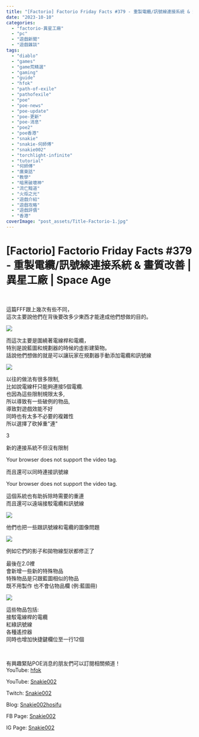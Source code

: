 ```yaml
---
title: "[Factorio] Factorio Friday Facts #379 - 重製電纜/訊號線連接系統 & 畫質改善 | 異星工廠 | Space Age"
date: "2023-10-10"
categories: 
  - "factorio-異星工廠"
  - "pc"
  - "遊戲新聞"
  - "遊戲雜談"
tags: 
  - "diablo"
  - "games"
  - "game荒精選"
  - "gaming"
  - "guide"
  - "hfok"
  - "path-of-exile"
  - "pathofexile"
  - "poe"
  - "poe-news"
  - "poe-update"
  - "poe-更新"
  - "poe-消息"
  - "poe2"
  - "poe香港"
  - "snakie"
  - "snakie-何師傅"
  - "snakie002"
  - "torchlight-infinite"
  - "tutorial"
  - "何師傅"
  - "廣東話"
  - "教學"
  - "暗黑破壞神"
  - "流亡黯道"
  - "火炬之光"
  - "遊戲介紹"
  - "遊戲攻略"
  - "遊戲評價"
  - "香港"
coverImage: "post_assets/Title-Factorio-1.jpg"
---
```


# \[Factorio\] Factorio Friday Facts #379 - 重製電纜/訊號線連接系統 & 畫質改善 | 異星工廠 | Space Age

  
   

  
這篇FFF跟上幾次有些不同，  
這次主要說他們在背後要改多少東西才能達成他們想做的目的。  

  
![](post_assets/1-3.png)  

  
而這次主要是圍繞著電線桿和電纜，  
特別是說藍圖和規劃器的時候的虛影建築物。  
話說他們想做的就是可以讓玩家在規劃器手動添加電纜和訊號線  

  
![](post_assets/2-4-300x280.png)  

  
以往的做法有很多限制,  
比如說電線杆只能夠連接5個電纜.  
也因為這些限制規限太多,  
所以導致有一些破例的物品,  
導致對遊戲效能不好  
同時也有太多不必要的複雜性  
所以選擇了砍掉重"連"  

  
3  

  
新的連接系統不但沒有限制  

  
  
  
Your browser does not support the video tag.  
  

  
而且還可以同時連接訊號線  

  
  
  
Your browser does not support the video tag.  
  

  
這個系統也有助拆除時需要的重連  
而且還可以遠端接駁電纜和訊號線  

  
![](post_assets/4-1-1.png)  

  
他們也把一些跟訊號線和電纜的圖像問題  

  
![](post_assets/4-2.png)  

  
例如它們的影子和拋物線型狀都修正了  

  
最後在2.0裡  
會新增一些新的特殊物品  
特殊物品是只跟藍圖相似的物品  
既不用製作 也不會佔物品欄 (例:藍圖冊)  

  
![](post_assets/5-2-300x94.png)  

  
這些物品包括:  
接駁電線桿的電纜  
紅綠訊號線  
各種遙控器  
同時也增加快捷鍵欄位至一行12個  

  
   

  
有興趣緊貼POE消息的朋友們可以訂閱相關頻道！  
YouTube: [hfok](https://www.youtube.com/channel/UC2m4uqcEr8pIxkO6odaDHjw/)  

  
  

  
  
YouTube: [Snakie002](https://www.youtube.com/c/Snakie002/)  

  
Twitch: [Snakie002](https://www.twitch.tv/snakie002/)  

  
Blog: [Snakie002hosifu](https://snakie002hosifu.blog/)  

  
FB Page: [Snakie002](https://www.facebook.com/Snakie002/)  

  
IG Page: [Snakie002](https://www.instagram.com/snakie002/)
